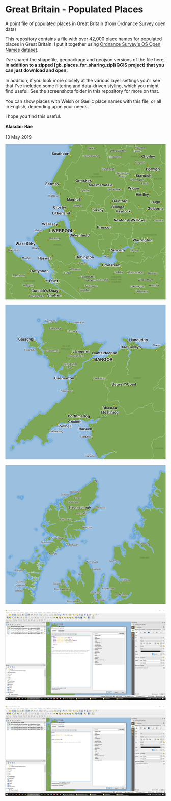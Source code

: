 # Great Britain - Populated Places
A point file of populated places in Great Britain (from Ordnance Survey open data)

This repository contains a file with over 42,000 place names for populated places in Great Britain. I put it together using [Ordnance Survey's OS Open Names dataset](https://www.ordnancesurvey.co.uk/business-and-government/products/os-open-names.html).

I've shared the shapefile, geopackage and geojson versions of the file here, **in addition to a zipped [gb_places_for_sharing.zip](QGIS project) that you can just download and open.**

In addition, if you look more closely at the various layer settings you'll see that I've included some filtering and data-driven styling, which you might find useful. See the screenshots folder in this repository for more on that.

You can show places with Welsh or Gaelic place names with this file, or all in English, depending upon your needs.

I hope you find this useful. 

**Alasdair Rae**
<br/>
<br/>
13 May 2019

![Merseyside example](/screenshots/merseyside_etc.png)<br/>


![North Wales example](/screenshots/north_wales.png)<br/>


![Hebrides example](/screenshots/hebrides.png)<br/>


![Font size example](/screenshots/gb_places_font_size.png)<br/>


![Label case example](/screenshots/gb_places_label_case.png)<br/>



